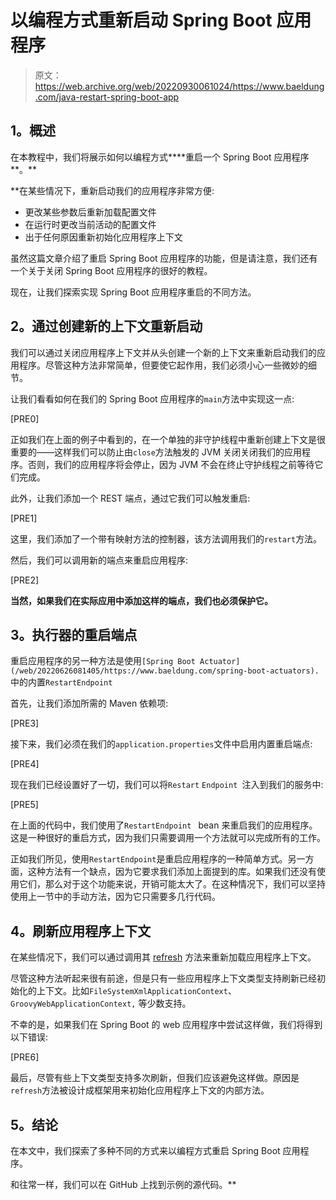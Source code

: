 # 以编程方式重新启动 Spring Boot 应用程序

> 原文：<https://web.archive.org/web/20220930061024/https://www.baeldung.com/java-restart-spring-boot-app>

## **1。概述**

在本教程中，我们将展示如何以编程方式****重启一个 Spring Boot 应用程序**。**

 **在某些情况下，重新启动我们的应用程序非常方便:

*   更改某些参数后重新加载配置文件
*   在运行时更改当前活动的配置文件
*   出于任何原因重新初始化应用程序上下文

虽然这篇文章介绍了重启 Spring Boot 应用程序的功能，但是请注意，我们还有一个关于关闭 Spring Boot 应用程序的很好的教程。

现在，让我们探索实现 Spring Boot 应用程序重启的不同方法。

## **2。通过创建新的上下文重新启动**

我们可以通过关闭应用程序上下文并从头创建一个新的上下文来重新启动我们的应用程序。尽管这种方法非常简单，但要使它起作用，我们必须小心一些微妙的细节。

让我们看看如何在我们的 Spring Boot 应用程序的`main`方法中实现这一点:

[PRE0]

正如我们在上面的例子中看到的，在一个单独的非守护线程中重新创建上下文是很重要的——这样我们可以防止由`close`方法触发的 JVM 关闭关闭我们的应用程序。否则，我们的应用程序将会停止，因为 JVM 不会在终止守护线程之前等待它们完成。

此外，让我们添加一个 REST 端点，通过它我们可以触发重启:

[PRE1]

这里，我们添加了一个带有映射方法的控制器，该方法调用我们的`restart`方法。

然后，我们可以调用新的端点来重启应用程序:

[PRE2]

**当然，如果我们在实际应用中添加这样的端点，我们也必须保护它。**

## **3。执行器的重启端点**

重启应用程序的另一种方法是使用`[Spring Boot Actuator](/web/20220626081405/https://www.baeldung.com/spring-boot-actuators).`中的内置`RestartEndpoint`

首先，让我们添加所需的 Maven 依赖项:

[PRE3]

接下来，我们必须在我们的`application.properties`文件中启用内置重启端点:

[PRE4]

现在我们已经设置好了一切，我们可以将`Restart` `Endpoint `注入到我们的服务中:

[PRE5]

在上面的代码中，我们使用了`RestartEndpoint ` bean 来重启我们的应用程序。这是一种很好的重启方式，因为我们只需要调用一个方法就可以完成所有的工作。

正如我们所见，使用`RestartEndpoint`是重启应用程序的一种简单方式。另一方面，这种方法有一个缺点，因为它要求我们添加上面提到的库。如果我们还没有使用它们，那么对于这个功能来说，开销可能太大了。在这种情况下，我们可以坚持使用上一节中的手动方法，因为它只需要多几行代码。

## **4。刷新应用程序上下文**

在某些情况下，我们可以通过调用其 [refresh](https://web.archive.org/web/20220626081405/https://docs.spring.io/spring-framework/docs/current/javadoc-api/org/springframework/context/ConfigurableApplicationContext.html#refresh--) 方法来重新加载应用程序上下文。

尽管这种方法听起来很有前途，但是只有一些应用程序上下文类型支持刷新已经初始化的上下文。比如`FileSystemXmlApplicationContext`、`GroovyWebApplicationContext,` 等少数支持。

不幸的是，如果我们在 Spring Boot 的 web 应用程序中尝试这样做，我们将得到以下错误:

[PRE6]

最后，尽管有些上下文类型支持多次刷新，但我们应该避免这样做。原因是`refresh`方法被设计成框架用来初始化应用程序上下文的内部方法。

## **5。结论**

在本文中，我们探索了多种不同的方式来以编程方式重启 Spring Boot 应用程序。

和往常一样，我们可以在 GitHub 上找到示例的源代码。**